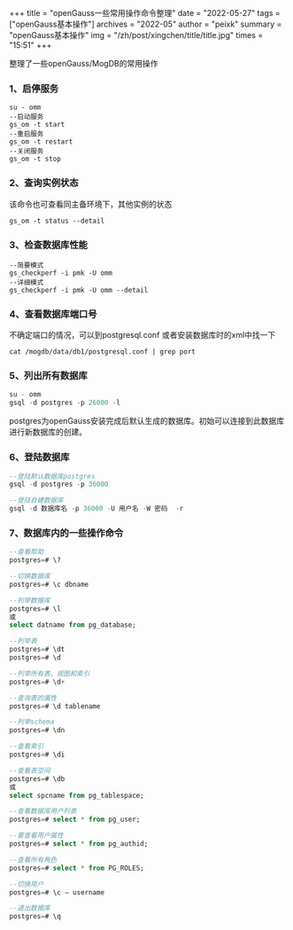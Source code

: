 +++
title = "openGauss一些常用操作命令整理"
date = "2022-05-27"
tags = ["openGauss基本操作"]
archives = "2022-05"
author = "peixk"
summary = "openGauss基本操作"
img = "/zh/post/xingchen/title/title.jpg"
times = "15:51"
+++

整理了一些openGauss/MogDB的常用操作

### 1、启停服务
```shell
su - omm
--启动服务
gs_om -t start 
--重启服务   
gs_om -t restart  
--关闭服务
gs_om -t stop   
```

### 2、查询实例状态
该命令也可查看同主备环境下，其他实例的状态
```shell
gs_om -t status --detail
```

### 3、检查数据库性能
```shell
--简要模式
gs_checkperf -i pmk -U omm 
--详细模式
gs_checkperf -i pmk -U omm --detail
```

### 4、查看数据库端口号
不确定端口的情况，可以到postgresql.conf 或者安装数据库时的xml中找一下
```shell
cat /mogdb/data/db1/postgresql.conf | grep port
```

### 5、列出所有数据库
```sql
su - omm
gsql -d postgres -p 26000 -l 
```

postgres为openGauss安装完成后默认生成的数据库。初始可以连接到此数据库进行新数据库的创建。

### 6、登陆数据库
```sql
--登陆默认数据库postgres
gsql -d postgres -p 36000

--登陆自建数据库
gsql -d 数据库名 -p 36000 -U 用户名 -W 密码  -r
```

### 7、数据库内的一些操作命令
```sql
--查看帮助
postgres=# \?

--切换数据库
postgres=# \c dbname

--列举数据库
postgres=# \l
或
select datname from pg_database;

--列举表
postgres=# \dt
postgres=# \d

--列举所有表、视图和索引
postgres=# \d+

--查询表的属性
postgres=# \d tablename

--列举schema
postgres=# \dn

--查看索引
postgres=# \di

--查看表空间
postgres=# \db
或
select spcname from pg_tablespace;

--查看数据库用户列表
postgres=# select * from pg_user;

--要查看用户属性
postgres=# select * from pg_authid;

--查看所有角色
postgres=# select * from PG_ROLES;

--切换用户
postgres=# \c – username

--退出数据库
postgres=# \q
```
